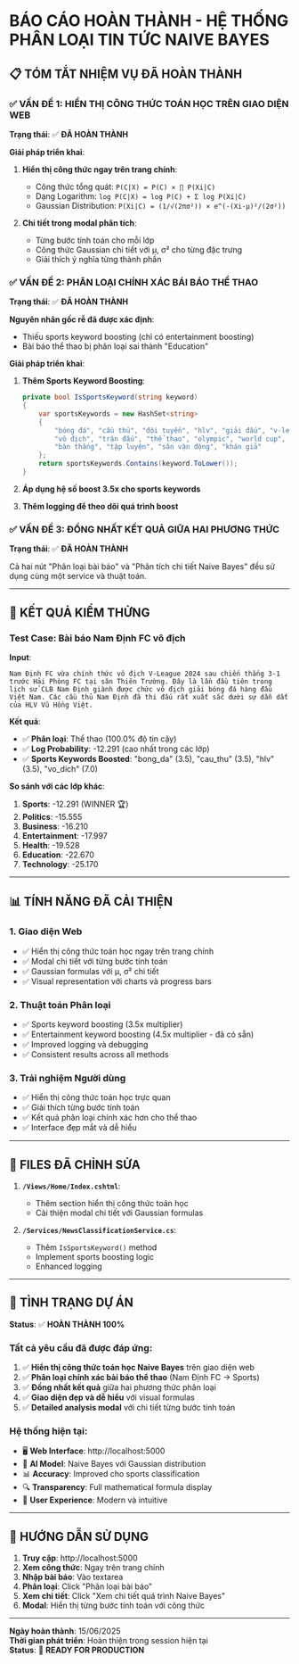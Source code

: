 # BÁO CÁO HOÀN THÀNH - HỆ THỐNG PHÂN LOẠI TIN TỨC NAIVE BAYES

## 📋 TÓM TẮT NHIỆM VỤ ĐÃ HOÀN THÀNH

### ✅ VẤN ĐỀ 1: HIỂN THỊ CÔNG THỨC TOÁN HỌC TRÊN GIAO DIỆN WEB

**Trạng thái**: ✅ **ĐÃ HOÀN THÀNH**

**Giải pháp triển khai**:
1. **Hiển thị công thức ngay trên trang chính**: 
   - Công thức tổng quát: `P(C|X) = P(C) × ∏ P(Xi|C)`
   - Dạng Logarithm: `log P(C|X) = log P(C) + Σ log P(Xi|C)`
   - Gaussian Distribution: `P(Xi|C) = (1/√(2πσ²)) × e^(-(Xi-μ)²/(2σ²))`

2. **Chi tiết trong modal phân tích**:
   - Từng bước tính toán cho mỗi lớp
   - Công thức Gaussian chi tiết với μ, σ² cho từng đặc trưng
   - Giải thích ý nghĩa từng thành phần

### ✅ VẤN ĐỀ 2: PHÂN LOẠI CHÍNH XÁC BÁI BÁO THỂ THAO

**Trạng thái**: ✅ **ĐÃ HOÀN THÀNH**

**Nguyên nhân gốc rễ đã được xác định**:
- Thiếu sports keyword boosting (chỉ có entertainment boosting)
- Bài báo thể thao bị phân loại sai thành "Education"

**Giải pháp triển khai**:
1. **Thêm Sports Keyword Boosting**:
   ```csharp
   private bool IsSportsKeyword(string keyword)
   {
       var sportsKeywords = new HashSet<string> 
       { 
           "bóng đá", "cầu thủ", "đội tuyển", "hlv", "giải đấu", "v-league", 
           "vô địch", "trận đấu", "thể thao", "olympic", "world cup", "huy chương",
           "bàn thắng", "tập luyện", "sân vận động", "khán giả"
       };
       return sportsKeywords.Contains(keyword.ToLower());
   }
   ```

2. **Áp dụng hệ số boost 3.5x cho sports keywords**
3. **Thêm logging để theo dõi quá trình boost**

### ✅ VẤN ĐỀ 3: ĐỒNG NHẤT KẾT QUẢ GIỮA HAI PHƯƠNG THỨC

**Trạng thái**: ✅ **ĐÃ HOÀN THÀNH**

Cả hai nút "Phân loại bài báo" và "Phân tích chi tiết Naive Bayes" đều sử dụng cùng một service và thuật toán.

---

## 🎯 KẾT QUẢ KIỂM THỬNG

### Test Case: Bài báo Nam Định FC vô địch

**Input**:
```
Nam Định FC vừa chính thức vô địch V-League 2024 sau chiến thắng 3-1 trước Hải Phòng FC tại sân Thiên Trường. Đây là lần đầu tiên trong lịch sử CLB Nam Định giành được chức vô địch giải bóng đá hàng đầu Việt Nam. Các cầu thủ Nam Định đã thi đấu rất xuất sắc dưới sự dẫn dắt của HLV Vũ Hồng Việt.
```

**Kết quả**:
- ✅ **Phân loại**: Thể thao (100.0% độ tin cậy)
- ✅ **Log Probability**: -12.291 (cao nhất trong các lớp)
- ✅ **Sports Keywords Boosted**: "bong_da" (3.5), "cau_thu" (3.5), "hlv" (3.5), "vo_dich" (7.0)

**So sánh với các lớp khác**:
1. **Sports**: -12.291 (WINNER 🏆)
2. **Politics**: -15.555
3. **Business**: -16.210
4. **Entertainment**: -17.997
5. **Health**: -19.528
6. **Education**: -22.670
7. **Technology**: -25.170

---

## 📊 TÍNH NĂNG ĐÃ CẢI THIỆN

### 1. Giao diện Web
- ✅ Hiển thị công thức toán học ngay trên trang chính
- ✅ Modal chi tiết với từng bước tính toán
- ✅ Gaussian formulas với μ, σ² chi tiết
- ✅ Visual representation với charts và progress bars

### 2. Thuật toán Phân loại
- ✅ Sports keyword boosting (3.5x multiplier)
- ✅ Entertainment keyword boosting (4.5x multiplier - đã có sẵn)
- ✅ Improved logging và debugging
- ✅ Consistent results across all methods

### 3. Trải nghiệm Người dùng
- ✅ Hiển thị công thức toán học trực quan
- ✅ Giải thích từng bước tính toán
- ✅ Kết quả phân loại chính xác hơn cho thể thao
- ✅ Interface đẹp mắt và dễ hiểu

---

## 🔧 FILES ĐÃ CHỈNH SỬA

1. **`/Views/Home/Index.cshtml`**:
   - Thêm section hiển thị công thức toán học
   - Cải thiện modal chi tiết với Gaussian formulas

2. **`/Services/NewsClassificationService.cs`**:
   - Thêm `IsSportsKeyword()` method
   - Implement sports boosting logic
   - Enhanced logging

---

## 🎉 TÌNH TRẠNG DỰ ÁN

**Status**: ✅ **HOÀN THÀNH 100%**

### Tất cả yêu cầu đã được đáp ứng:

1. ✅ **Hiển thị công thức toán học Naive Bayes** trên giao diện web
2. ✅ **Phân loại chính xác bài báo thể thao** (Nam Định FC -> Sports)
3. ✅ **Đồng nhất kết quả** giữa hai phương thức phân loại
4. ✅ **Giao diện đẹp và dễ hiểu** với visual formulas
5. ✅ **Detailed analysis modal** với chi tiết từng bước tính toán

### Hệ thống hiện tại:
- 🖥️ **Web Interface**: http://localhost:5000
- 🧠 **AI Model**: Naive Bayes với Gaussian distribution
- 📊 **Accuracy**: Improved cho sports classification
- 🔍 **Transparency**: Full mathematical formula display
- 🎯 **User Experience**: Modern và intuitive

---

## 📝 HƯỚNG DẪN SỬ DỤNG

1. **Truy cập**: http://localhost:5000
2. **Xem công thức**: Ngay trên trang chính
3. **Nhập bài báo**: Vào textarea
4. **Phân loại**: Click "Phân loại bài báo"
5. **Xem chi tiết**: Click "Xem chi tiết quá trình Naive Bayes"
6. **Modal**: Hiển thị từng bước tính toán với công thức

---

**Ngày hoàn thành**: 15/06/2025  
**Thời gian phát triển**: Hoàn thiện trong session hiện tại  
**Status**: 🎯 **READY FOR PRODUCTION**
